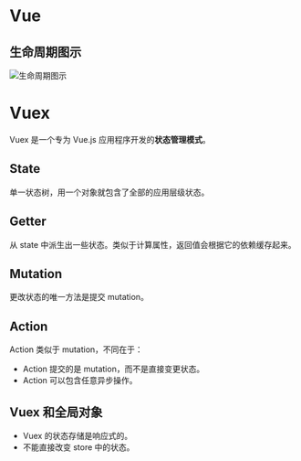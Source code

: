 # Vue

## 生命周期图示
![生命周期图示](https://cn.vuejs.org/images/lifecycle.png)

# Vuex
Vuex 是一个专为 Vue.js 应用程序开发的**状态管理模式**。

## State
单一状态树，用一个对象就包含了全部的应用层级状态。

## Getter
从 state 中派生出一些状态。类似于计算属性，返回值会根据它的依赖缓存起来。

## Mutation
更改状态的唯一方法是提交 mutation。

## Action
Action 类似于 mutation，不同在于：
- Action 提交的是 mutation，而不是直接变更状态。
- Action 可以包含任意异步操作。

## Vuex 和全局对象
- Vuex 的状态存储是响应式的。
- 不能直接改变 store 中的状态。